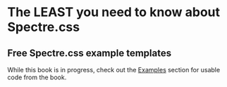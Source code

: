 # The LEAST you need to know about Spectre.css

## Free Spectre.css example templates

While this book is in progress, check out the [Examples](examples/) section for usable code from the book.
